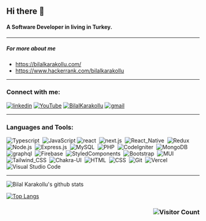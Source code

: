 ## Hi there 👋
#### A Software Developer in living in Turkey.
---
##### For more about me
- https://bilalkarakollu.com/
- https://www.hackerrank.com/bilalkarakollu
---
<h3>Connect with me:</h3>

[![linkedin](https://img.shields.io/badge/-bilalkarakollu-0A66C2?style=flat&logo=linkedin&logoColor=white)](https://linkedin.com/in/bilalkarakollu)
[![YouTube](https://img.shields.io/badge/bilalkarakollu-%23FF0000.svg?style=flat&logo=YouTube&logoColor=white)](https://www.youtube.com/channel/UCbrNk0s89ZcBWo2xk4mrC-A)
[![BilalKarakollu](https://img.shields.io/badge/bilalkarakollu.com-9A0089?style=flat&logo=GoogleChrome&logoColor=white)](https://bilalkarakollu.com/)
[![gmail](https://img.shields.io/badge/-karakollubilal@gmail.com-D14836?style=flat&logo=Gmail&logoColor=white)](mailto:karakollubilal@gmail.com)

---
<h3>Languages and Tools:</h3>

![Typescript](https://img.shields.io/badge/-TypeScript-141a20?style=flat&logo=Typescript&logoColor=3178C6)&nbsp;
![JavaScript](https://img.shields.io/badge/javascript-%23323330.svg?style=flat&logo=javascript&logoColor=%23F7DF1E)
![react](https://img.shields.io/badge/-React-141a20?style=flat&logo=react&logoColor=61DAFB)&nbsp;
![next.js](https://img.shields.io/badge/-Next.js-141a20?style=flat&logo=next.js&logoColor=ffffff)&nbsp;
![React_Native](https://img.shields.io/badge/React_Native-20232A?style=flat&logo=react&logoColor=61DAFB)&nbsp;
![Redux](https://img.shields.io/badge/Redux-593D88?style=flat&logo=redux&logoColor=white)&nbsp;
![Node.js](https://img.shields.io/badge/-Node.js-141a20?style=flat&logo=Node.js&logoColor=75AC63)&nbsp;
![Express.js](https://img.shields.io/badge/Express.js-404D59?style=flat)&nbsp;
![MySQL](https://img.shields.io/badge/MySQL-141a20?style=flat&logo=mysql&logoColor=orange)&nbsp;
![PHP](https://img.shields.io/badge/PHP-141a20?style=flat&logo=php&logoColor=white)&nbsp;
![CodeIgniter](https://img.shields.io/badge/CodeIgniter-141a20.svg?style=flat&logo=codeIgniter&logoColor=white)&nbsp;
![MongoDB](https://img.shields.io/badge/-MongoDB-141a20?style=flat&logo=Mongodb&logoColor=75AC63)&nbsp;
![graphql](https://img.shields.io/badge/-GraphQL-141a20?style=flat&logo=graphql&logoColor=E00097)&nbsp;
![Firebase](https://img.shields.io/badge/-Firebase-141a20?style=flat&logo=Firebase&logoColor=FCDC00)&nbsp;
![StyledComponents](https://img.shields.io/badge/-Styled--Components-141a20?style=flat&logo=styledComponents&logoColor=white)&nbsp;
![Bootstrap](https://img.shields.io/badge/Bootstrap-563D7C?style=flat&logo=bootstrap&logoColor=white)&nbsp;
![MUI](https://img.shields.io/badge/MUI-%230081CB.svg?style=flat&logo=mui&logoColor=white)
![Tailwind_CSS](https://img.shields.io/badge/Tailwind_CSS-141a20?style=flat&logo=tailwind-css&logoColor=white)&nbsp;
![Chakra-UI](https://img.shields.io/badge/Chakra--ui-38B2AC?style=flat&logo=chakra-ui&logoColor=white)&nbsp;
![HTML](https://img.shields.io/badge/-HTML-141a20?style=flat&logo=HTML5)&nbsp;
![CSS](https://img.shields.io/badge/-CSS-141a20?style=flat&logo=CSS3&logoColor=1572B6)&nbsp;
![Git](https://img.shields.io/badge/-Git-141a20?style=flat&logo=git)&nbsp;
![Vercel](https://img.shields.io/badge/vercel-%23000000.svg?style=flat&logo=vercel&logoColor=white)
![Visual Studio Code](https://img.shields.io/badge/Visual%20Studio%20Code-0078d7.svg?style=flat&logo=visual-studio-code&logoColor=white)

---
![Bilal Karakollu's github stats](https://github-readme-stats.vercel.app/api?username=bilalkarakollu&count_private=true&theme=onedark&show_icons=true&include_all_commits=true)&nbsp; 

[![Top Langs](https://github-readme-stats.vercel.app/api/top-langs/?username=bilalkarakollu&layout=compact&theme=onedark&count_private=true&langs_count=5&hide=html,shell)](https://github.com/bilalkarakollu/github-readme-stats) 

### <p align="right">![Visitor Count](https://profile-counter.glitch.me/bilalkarakollu/count.svg)</p>
